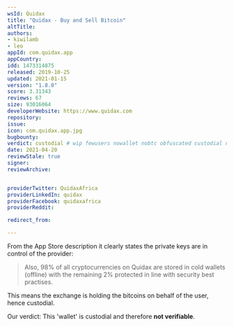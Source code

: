 ```yaml
---
wsId: Quidax
title: "Quidax - Buy and Sell Bitcoin"
altTitle: 
authors:
- kiwilamb
- leo
appId: com.quidax.app
appCountry: 
idd: 1473314875
released: 2019-10-25
updated: 2021-01-15
version: "1.8.0"
score: 3.31343
reviews: 67
size: 93016064
developerWebsite: https://www.quidax.com
repository: 
issue: 
icon: com.quidax.app.jpg
bugbounty: 
verdict: custodial # wip fewusers nowallet nobtc obfuscated custodial nosource nonverifiable reproducible bounty defunct
date: 2021-04-20
reviewStale: true
signer: 
reviewArchive:


providerTwitter: QuidaxAfrica
providerLinkedIn: quidax
providerFacebook: quidaxafrica
providerReddit: 

redirect_from:

---
```


From the App Store description it clearly states the private keys are in control
of the provider:

> Also, 98% of all cryptocurrencies on Quidax are stored in cold wallets
  (offline) with the remaining 2% protected in line with security best
  practises.

This means the exchange is holding the bitcoins on behalf of the user, hence
custodial.

Our verdict: This 'wallet' is custodial and therefore **not verifiable**.
